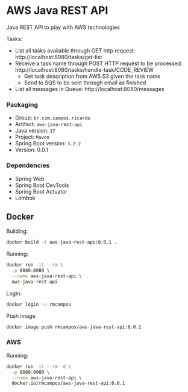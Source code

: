 # AWS Java REST API
Java REST API to play with AWS technologies

Tasks:
- List all tasks available through GET http request: http://localhost:8080/tasks/get-list
- Receive a task name through POST HTTP request to be processed: http://localhost:8080/tasks/handle-task/CODE_REVIEW
  - Get task description from AWS S3 given the task name
  - Send to SQS to be sent through email as finished
- List all messages in Queue: http://localhost:8080/messages

### Packaging

- Group: `br.com.campos.ricardo`
- Artifact: `aws-java-rest-api`
- Java version: `17`
- Project: `Maven`
- Spring Boot version: `3.2.2`
- Version: 0.0.1

### Dependencies
- Spring Web
- Spring Boot DevTools
- Spring Boot Actuator
- Lombok

## Docker

Building:

```sh
docker build -t aws-java-rest-api:0.0.1 .
```

Running:

```sh
docker run -it --rm \
  -p 8080:8080 \
  --name aws-java-rest-api \
  aws-java-rest-api
```

Login:

```sh
docker login -u rmcampos
```

Push image
```sh
docker image push rmcampos/aws-java-rest-api:0.0.1
```

### AWS

Running:

```sh
docker run -it --rm -d \
  -p 8080:8080 \
  --name aws-java-rest-api \
  docker.io/rmcampos/aws-java-rest-api:0.0.1
```
